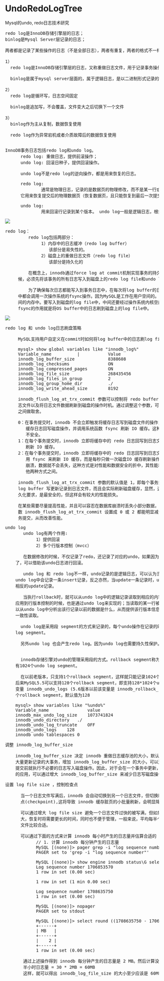 # UndoRedoLogTree
Mysql的undo, redo日志技术研究

<pre>
redo log是InnoDB存储引擎层的日志；
binlog是Mysql Server层记录的日志；

两者都是记录了某些操作的日志（不是全部日志），两者有重复，两者的格式不一样。

1）
  redo log是InnoDB存储引擎层的日志，又称重做日志文件，用于记录事务操作的变化，记录的是数据修改之后的值。
     
  binlog是属于mysql server层面的，属于逻辑日志，是以二进制形式记录的是这个操作语句的原始逻辑。       

2）
  redo log是循环写，日志空间固定
  
  binlog是追加写，不会覆盖，文件变大之后切换下一个文件

3）
  binlog作为主从复制，数据恢复使用
 
  redo log作为异常宕机或者介质故障后的数据恢复使用

</pre>

<pre>
InnoDB事务日志包括redo log和undo log。
      redo log: 重做日志，提供前滚操作；
      undo log: 回滚日种子，提供回滚操作。

      undo log不是redo log的逆向操作，都是用来恢复的日志。

      redo log:
              通常是物理日志，记录的是数据页的物理修改，而不是某一行或某几行修改成什么样，
      它用来恢复提交后的物理数据页（恢复数据页，且只能恢复到最后一次提交的位置）

      undo log:
              用来回滚行记录到某个版本。 undo log一般是逻辑日志，根据每行记录进行记录。
</pre>


![](https://i.imgur.com/I49Mp7q.png)

<pre>
redo log：
         redo log包括两部分：
              1）内存中的日志缓冲（redo log buffer）
                 该部分是易失性的。
              2）磁盘上的重做日志文件（redo log file）
                 该部分是持久化的

         在概念上，innodb通过force log at commit机制实现事务的持久性，即在事务提交的时
     候，必须先将该事务的所有日志写入到磁盘上的redo log file和undo log file中进行持久化。

         为了确保每次日志都能写入到事务日志中，在每次将log buffer的日志写入日志文件的过程
     中都会调用一次操作系统的fsync操作。因为MySQL是工作在用户空间的。log buffer处于用户空
     间的内存中。要写入到磁盘的log file中，中间还要经过操作系统内核空间的os buffer，调用
     fsync的作用就是将OS buffer中的日志刷到磁盘上的log file中。
</pre>


![](https://i.imgur.com/jAkXaJH.png)

<pre>
redo log 和 undo log日志刷盘策略

     MySQL支持用户自定义在commit时如何将log buffer中的日志刷log file中。这种控制通过变量 innodb_flush_log_at_trx_commit 的值来决定。该变量有3种值：0、1、2，默认为1。

     mysql> show global variables like "innodb_log%"
     Variable_name          |           Value
     innodb_log_buffer_size	            8388608
     innodb_log_checksums	            ON
     innodb_log_compressed_pages	    ON
     innodb_log_file_size	            268435456
     innodb_log_files_in_group	        2
     innodb_log_group_home_dir	        ./
     innodb_log_write_ahead_size	    8192

     innodb_flush_log_at_trx_commit 参数可以控制将 redo buffer 中的更新记录写入到日
     志文件以及将日志文件数据刷新到磁盘的操作时机。通过调整这个参数，可以在性能和数据安全
     之间做取舍。

     0：在事务提交时，innodb 不会立即触发将缓存日志写到磁盘文件的操作，而是每秒触发一次
        缓存日志回写磁盘操作，并调用系统函数 fsync 刷新 IO 缓存。这种方式效率最高，也最
        不安全。
     1：在每个事务提交时，innodb 立即将缓存中的 redo 日志回写到日志文件，并调用 fsync 
        刷新 IO 缓存。
     2：在每个事务提交时，innodb 立即将缓存中的 redo 日志回写到日志文件，但并不马上调
        用 fsync 来刷新 IO 缓存，而是每秒只做一次磁盘IO 缓存刷新操作。只要操作系统不发生
        崩溃，数据就不会丢失，这种方式是对性能和数据安全的折中，其性能和数据安全性介于其
        他两种方式之间。

     innodb_flush_log_at_trx_commit 参数的默认值是 1，即每个事务提交时都会从 
     log buffer 写更新记录到日志文件，而且会实际刷新磁盘缓存，显然，这完全能满足事务的持
     久化要求，是最安全的，但这样会有较大的性能损失。

     在某些需要尽量提高性能，并且可以容忍在数据库崩溃时丢失小部分数据，那么通过将参
     数 innodb_flush_log_at_trx_commit 设置成 0 或 2 都能明显减少日志同步 IO，加快事
     务提交，从而改善性能。
</pre>

<pre>
undo log
       undo log有两个作用:
            1）提供回滚
            2）多个行版本控制（mvcc）

       在数据修改的时候，不仅记录了redo，还记录了对应的undo，如果因为某些原因导致事务失败
    了，可以借助该undo日志进行回滚。

       undo log 和 redo log不一样，undo记录的是逻辑日志，可以认为当delete 一条记录时，
    undo log中会记录一条insert记录，反之亦然，当update一条记录时，undo log记录一条对应
    相反的update记录。

       当执行rollback时，就可以从undo log中的逻辑记录读取到相应的内容并进行回滚。有时候
    应用到行版本控制的时候，也是通过undo log来实现的；当读取的某一行被其他事务锁定时，它可
    以从undo log中分析出该行记录以前的数据是什么，从而提供该行版本信息，让用户实现非锁定
    一致性读取。

      undo log是采用段 segment的方式来记录的，每个undo操作在记录的时候回占用一个undo 
    log segment。

      另外undo log 也会产生redo log。因为undo log也需要持久性保护。


      innodb存储引擎对undo的管理采用段的方式。rollback segment称为回滚段，每个回滚段中
    有1024个undo log segment。

      在以前老版本，只支持1个rollback segment，这样就只能记录1024个undo log segment。
    后来MySQL5.5可以支持128个rollback segment，即支持128*1024个undo操作，还可以通过
    变量 innodb_undo_logs (5.6版本以前该变量是 innodb_rollback_segments )自定义多少
    个rollback segment，默认值为128

    mysql> show variables like "%undo%"
    Variable_name               value
    innodb_max_undo_log_size	1073741824
    innodb_undo_directory	./
    innodb_undo_log_truncate	OFF
    innodb_undo_logs	128
    innodb_undo_tablespaces	0
</pre>

<pre>
调整 innodb_log_buffer_size

    innodb_log_buffer_size 决定 innodb 重做日志缓存池的大小，默认是 8MB。对于可能产生
    大量更新记录的大事务，增加 innodb_log_buffer_size 的大小，可以避免 innodb 在事务
    提交前就执行不必要的日志写入磁盘操作。因此，对于会在一个事务中更新，插入或删除大量记录
    的应用，可以通过增大 innodb_log_buffer_size 来减少日志写磁盘操作，提高事务处理性能。
</pre>

<pre>
设置 log file size ，控制检查点

      当一个日志文件写满后，innodb 会自动切换到另一个日志文件，但切换时会触发数据库检查
      点(checkpoint),这将导致 innodb 缓存脏页的小批量刷新，会明显降低 innodb 的性能。

      可以通过增大 log file size 避免一个日志文件过快的被写满，但如果日志文件设置的过
      大，恢复时将需要更长的时间，同时也不便于管理，一般来说，平均每半个小时写满一个日志
      文件比较合适。

      可以通过下面的方式来计算 innodb 每小时产生的日志量并估算合适的 innodb_log_file_size 的值：
            // 1. 计算 innodb 每分钟产生的日志量  
			MySQL [(none)]> pager grep -i "log sequence number"
			PAGER set to 'grep -i "log sequence number"'
			
			MySQL [(none)]> show engine innodb status\G select sleep(60);show engine innodb status\G
			Log sequence number 1706853570
			1 row in set (0.00 sec)
			
			1 row in set (1 min 0.00 sec)
			
			Log sequence number 1708635750
			1 row in set (0.00 sec)
			
			MySQL [(none)]> nopager
			PAGER set to stdout
			
			MySQL [(none)]> select round ((1708635750 - 1706853570) /1024/1024) as MB;
			+------+
			| MB   |
			+------+
			|    2 |
			+------+
			1 row in set (0.00 sec)

       通过上述操作得到 innodb 每分钟产生的日志量是 2 MB。然后计算没半小时的日志量
       半小时日志量 = 30 * 2MB = 60MB
       这样，就可以得出 innodb_log_file_size 的大小至少应该是 60MB。
</pre>